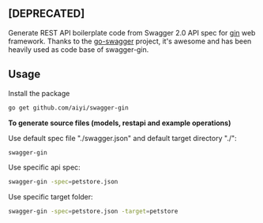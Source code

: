 
## [DEPRECATED]
Generate REST API boilerplate code from Swagger 2.0 API spec for [gin] web framework. Thanks to the [go-swagger] project, it's awesome and has been heavily used as code base of swagger-gin. 

## Usage
Install the package
```sh
go get github.com/aiyi/swagger-gin
```

<b> To generate source files (models, restapi and example operations) </b>

Use default spec file "./swagger.json" and default target directory "./":
```sh
swagger-gin
```
Use specific api spec:
```sh
swagger-gin -spec=petstore.json
```
Use specific target folder:
```sh
swagger-gin -spec=petstore.json -target=petstore
```

[Gin]: http://gin-gonic.github.io/gin/
[go-swagger]: https://github.com/go-swagger/go-swagger
